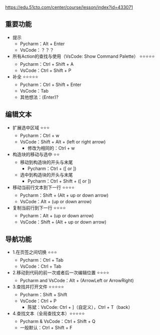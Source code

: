 
https://edu.51cto.com/center/course/lesson/index?id=433071

## 重要功能
- 提示
  - Pycharm：Alt + Enter
  - VsCode：？？？
- 所有Action的查找与使用（VsCode: Show Command Palette） ⭐⭐⭐⭐⭐
  - Pycharm：Ctrl + Shift + A
  - VsCode：Ctrl + Shift + P 
- 补全 ⭐⭐⭐⭐⭐
  - Pycharm：Ctrl + Shift + Enter
  - VsCode：Tab
  - 其他想法：(Enter)?

## 编辑文本
- 扩展选中区域 ⭐⭐⭐
  - Pycharm：Ctrl + w
  - VsCode：Shift + Alt + (left or right arrow)
    - 修改为相同的：Ctrl + w
- 构造块的移动与选中 ⭐⭐
  - 移动到构造块的开头与末尾
    - Pycharm：Ctrl + ([ or ])
  - 选中到构造块的开头与末尾
    - Pycharm：Ctrl + Shift + ([ or ])
- 移动当前行文本到下一行 ⭐⭐⭐⭐
  - Pycharm：Shift + (Alt + up or down arrow)
  - VsCode：Alt + (up or down arrow)
- 复制当前行到下一行 ⭐⭐⭐⭐
  - Pycharm：Alt + (up or down arrow)
  - VsCode：Shift + (Alt + up or down arrow)

## 导航功能
- 1.在页签之间切换 ⭐⭐⭐
  - Pycharm：Ctrl + Tab
  - VsCode：Ctrl + Tab
- 2.移动到代码的前一次或者后一次编辑位置 ⭐⭐⭐⭐
  - Pycharm and VsCode：Alt + (ArrowLeft or ArrowRight)
- 3.查找并打开文件 ⭐⭐⭐⭐⭐
  - Pycharm：Shift + Shift
  - VsCode：Ctrl + P
    - 陈斌：VsCode: Ctrl + ]（自定义），Ctrl + T（back）
- 4.查找文本（全局查找文本）⭐⭐⭐⭐⭐
  - Pycharm & VsCode：Ctrl + Shift + Q
  - 一般默认：Ctrl + Shift + F  
